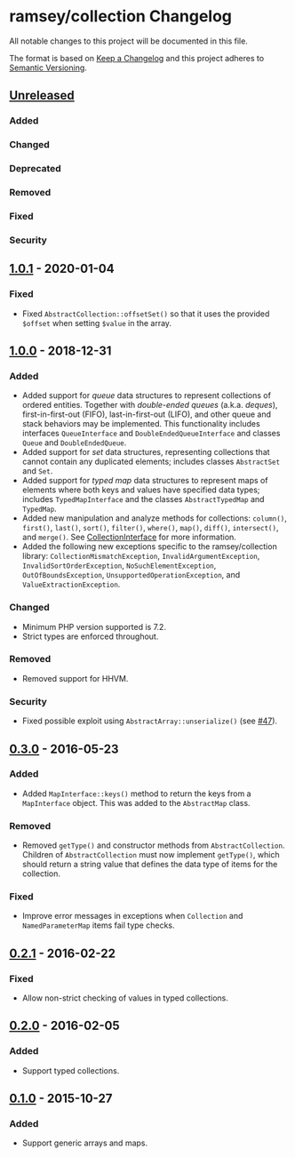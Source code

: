 # ramsey/collection Changelog

All notable changes to this project will be documented in this file.

The format is based on [Keep a Changelog](http://keepachangelog.com/en/1.0.0/)
and this project adheres to [Semantic Versioning](http://semver.org/spec/v2.0.0.html).

## [Unreleased]
### Added
### Changed
### Deprecated
### Removed
### Fixed
### Security

## [1.0.1] - 2020-01-04

### Fixed

* Fixed `AbstractCollection::offsetSet()` so that it uses the provided `$offset`
  when setting `$value` in the array.

## [1.0.0] - 2018-12-31

### Added

* Added support for *queue* data structures to represent collections of ordered
  entities. Together with *double-ended queues* (a.k.a. *deques*),
  first-in-first-out (FIFO), last-in-first-out (LIFO), and other queue and stack
  behaviors may be implemented. This functionality includes interfaces
  `QueueInterface` and `DoubleEndedQueueInterface` and classes `Queue` and
  `DoubleEndedQueue`.
* Added support for *set* data structures, representing collections that cannot
  contain any duplicated elements; includes classes `AbstractSet` and `Set`.
* Added support for *typed map* data structures to represent maps of elements
  where both keys and values have specified data types; includes
  `TypedMapInterface` and the classes `AbstractTypedMap` and `TypedMap`.
* Added new manipulation and analyze methods for collections: `column()`,
  `first()`, `last()`, `sort()`, `filter()`, `where()`, `map()`, `diff()`,
  `intersect()`, and `merge()`. See [CollectionInterface](https://github.com/ramsey/collection/blob/master/src/CollectionInterface.php)
  for more information.
* Added the following new exceptions specific to the ramsey/collection library:
  `CollectionMismatchException`, `InvalidArgumentException`,
  `InvalidSortOrderException`, `NoSuchElementException`, `OutOfBoundsException`,
  `UnsupportedOperationException`, and `ValueExtractionException`.

### Changed

* Minimum PHP version supported is 7.2.
* Strict types are enforced throughout.

### Removed

* Removed support for HHVM.

### Security

* Fixed possible exploit using `AbstractArray::unserialize()`
  (see [#47](https://github.com/ramsey/collection/issues/47)).

## [0.3.0] - 2016-05-23

### Added

* Added `MapInterface::keys()` method to return the keys from a `MapInterface`
  object. This was added to the `AbstractMap` class.

### Removed

* Removed `getType()` and constructor methods from `AbstractCollection`. Children
  of `AbstractCollection` must now implement `getType()`, which should return a
  string value that defines the data type of items for the collection.

### Fixed

* Improve error messages in exceptions when `Collection` and `NamedParameterMap`
  items fail type checks.

## [0.2.1] - 2016-02-22

### Fixed

* Allow non-strict checking of values in typed collections.

## [0.2.0] - 2016-02-05

### Added

* Support typed collections.

## [0.1.0] - 2015-10-27

### Added

* Support generic arrays and maps.

[Unreleased]: https://github.com/ramsey/collection/compare/1.0.1...HEAD
[1.0.1]: https://github.com/ramsey/collection/compare/1.0.0...1.0.1
[1.0.0]: https://github.com/ramsey/collection/compare/0.3.0...1.0.0
[0.3.0]: https://github.com/ramsey/collection/compare/0.2.1...0.3.0
[0.2.1]: https://github.com/ramsey/collection/compare/0.2.0...0.2.1
[0.2.0]: https://github.com/ramsey/collection/compare/0.1.0...0.2.0
[0.1.0]: https://github.com/ramsey/collection/commits/0.1.0
